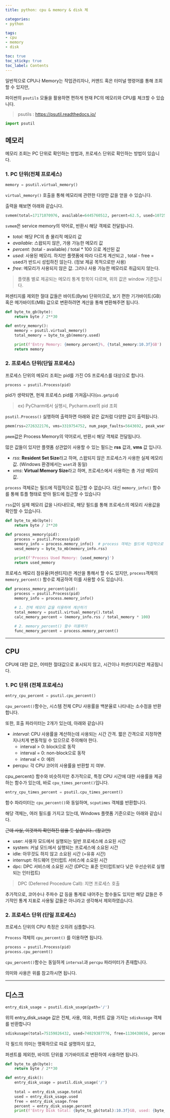 ```yaml
---
title: python: cpu & memory & disk 체

categories:
- python

tags:
- cpu
- memory
- disk

toc: true
toc_sticky: true
toc_label: Contents
---
```


일반적으로 CPU나 Memory는 작업관리자나, 커맨드 혹은 터미널 명령어를 통해 조회할 수 있지만,

파이썬의 `psutils` 모듈을 활용하면 편하게 현재 PC의 메모리와 CPU를 체크할 수 있습니다.

> psutils : https://psutil.readthedocs.io/
> 

```python
import psutil
```

## 메모리

메모리 조회는 PC 단위로 확인하는 방법과, 프로세스 단위로 확인하는 방법이 있습니다.

### 1. PC 단위(전체 프로세스)

```python
memory = psutil.virtual_memory()
```

`virtual_memory()` 호출을 통해 메모리에 관련한 다양한 값을 얻을 수 있습니다.

출력을 해보면 아래와 같습니다.

```python
svmem(total=17171070976, available=6445760512, percent=62.5, used=10725310464, free=6445760512)
```

`svmem`은 service memory의 약어로, 반환시 해당 객체로 전달됩니다.

- *total:* 해당 PC의 총 물리적 메모리 값
- *available*: 스왑되지 않은, 가용 가능한 메모리 값
- *percent*: (total - available) / total * 100 으로 계산된 값
- *used*: 사용된 메모리. 하지만 플랫폼에 따라 다르게 계산되고 , total - free = used가 반드시 성립하진 않는다. (정보 제공 목적으로만 사용)
- *free*: 메모리가 사용되지 않은 값. 그러나 사용 가능한 메모리로 취급되지 않는다.

> 플랫폼 별로 제공되는 메모리 통계 항목이 다르며, 위의 값은 window 기준입니다.
> 

퍼센티지를 제외한 절대 값들은 바이트(Byte) 단위이므로, 보기 편한 기가바이트(GB) 혹은 메가바이트(MB) 값으로 변환하려면 계산을 통해 변환해주면 됩니다.

```python
def byte_to_gb(byte):
    return byte / 2**30

def entry_memory():
    memory = psutil.virtual_memory()
    total_memory = byte_to_gb(memory.used)
    
    print(f'Entry Memory: {memory.percent}%, {total_memory:10.3f}GB')
    return memory
```

### 2. 프로세스 단위(단일 프로세스)

프로세스 단위의 메모리 조회는 pid를 가진 OS 프로세스를 대상으로 합니다.

```python
process = psutil.Process(pid)
```

pid가 생략되면, 현재 프로세스 pid를 가져옵니다(`os.getpid`)

> ex) PyCharm에서 실행시, Pycharm.exe의 pid 조회
> 

`psutil.Process()` 실행하여 출력하면 아래와 같은 값처럼 다양한 값이 출력됩니다.

```python
pmem(rss=2726322176, vms=3319754752, num_page_faults=5643692, peak_wset=4399738880, wset=2726322176, peak_paged_pool=7800440, paged_pool=5948728, peak_nonpaged_pool=419736, nonpaged_pool=316688, pagefile=3319754752, peak_pagefile=4161921024, private=3319754752)
```

`pmem`값은 Process Memory의 약어로서, 반환시 해당 객체로 전달됩니다.

많은 값들이 있지만 플랫폼 상관없이 사용할 수 있는 필드는 **rss** 값과, **vms** 값 입니다.

- *rss*: **Resident Set Size**라고 하며, 스왑되지 않은 프로세스가 사용한 실제 메모리 값. (Windows 환경에서는 `wset`과 동일)
- *vms*: **Virtual Memory Size**라고 하며, 프로세스에서 사용하는 총 가상 메모리 값.

`process` 객체로는 필드에 직접적으로 접근할 수 없습니다. 대신 `memory_info()` 함수를 통해 튜플 형태로 받아 필드에 접근할 수 있습니다

`rss`값이 실제 메모리 값을 나타내므로, 해당 필드를 통해 프로세스의 메모리 사용값을 확인할 수 있습니다.

```python
def byte_to_mb(byte):
    return byte / 2**20

def process_memory(pid):
	process = psutil.Process(pid)
	memory_info = process.memory_info()  # process 객체는 필드에 직접적으로 접근할 수 없음
	uesd_memory = byte_to_mb(memory_info.rss)	
	
	print(f'Process Used Memory: {used_memory}')
	return used_memory
```

프로세스 메모리 점유율(퍼센티지)은 계산을 통해서 할 수도 있지만, `process`객체의 `memory_percent()` 함수로 제공하여 이를 사용할 수도 있습니다.

```python
def process_memory_percent(pid):
	process = psutil.Process(pid)
	memory_info = process.memory_info()

	# 1. 전체 메모리 값을 이용하여 계산하기
	total_memory = psutil.virtual_memory().total
	calc_memory_percent = (memory_info.rss / total_memory * 100)
	
	# 2. memory_percent() 함수 이용하기
	func_memory_percent = process.memory_percent()
```

---

## CPU

CPU에 대한 값은, 어떠한 절대값으로 표시되지 않고, 시간이나 퍼센티지로만 제공됩니다.

### 1. PC 단위 (전체 프로세스)

```python
entry_cpu_percent = psutil.cpu_percent()
```

`cpu_percent()`함수는, 시스템 전체 CPU 사용률을 백분율로 나타내는 소수점을 반환합니다.

또한, 호출 파라미터는 2개가 있는데, 아래와 같습니다

- *interval*: CPU 사용률을 계산하는데 사용되는 시간 간격. 짧은 간격으로 지정하면 지나치게 변동적일 수 있으므로 주의해야 한다.
    - interval > 0: block으로 동작
    - interval = 0: non-block으로 동작
    - interval < 0: 에러
- percpu: 각 CPU 코어의 사용률을 반환할 지 여부.

cpu_percent() 함수와 비슷하지만 추가적으로, 특정 CPU 시간에 대한 사용률을 제공하는 함수가 있는데, 바로 `cpu_times_percent()`입니다.

```python
entry_cpu_times_percent = psutil.cpu_times_percent()
```

함수 파라미터는 `cpu_percent()`와 동일하며, `scputimes` 객체를 반환합니다.

해당 객체는, 여러 필드를 가지고 있는데, Windows 플랫폼 기준으로는 아래와 같습니다.

~~근데 사실, 이것까지 확인하진 않을 듯 싶습니다.. (참고만)~~

- user: 사용자 모드에서 실행되는 일반 프로세스에 소요된 시간
- system: 커널 모드에서 실행되는 프로세스에 소요된 시간
- idle: 아무것도 하지 않고 소요된 시간 (=유휴 시간)
- interrupt: 하드웨어 인터럽트 서비스에 소요된 시간
- dpc: DPC 서비스에 소요된 시간 (DPC는 표준 인터럽트보다 낮은 우선순위로 실행되는 인터럽트)

> DPC (Deferred Procedure Call):  지연 프로세스 호출
> 

추가적으로, 코어수나 주파수 값 등을 통계로 내어주는 함수들도 있지만 해당 값들은 주기적인 통계 지표로 사용될 값들은 아니라고 생각해서 제외하였습니다.

### 2. 프로세스 단위 (단일 프로세스)

프로세스 단위의 CPU 측정은 오히려 심플합니다. 

`Process` 객체의 `cpu_percent()` 를 이용하면 됩니다.

```python
process = psutil.Process(pid)
process.cpu_percent()
```

`cpu_percent()`함수는 동일하게 `interval`과 `percpu` 파라미터가 존재합니다.

의미와 사용은 위를 참고하시면 됩니다.

---

## 디스크

```python
entry_disk_usage = psutil.disk_usage(path='/')
```

위의 entry_disk_usage 값은 전체, 사용, 여유, 퍼센트 값을 가지는 `sdiskusage` 객체를 반환합니다

```python
sdiskusage(total=75159826432, used=74029387776, free=1130438656, percent=98.5)
```

각 필드의 의미는 명확하므로 따로 설명하지 않고, 

퍼센트를 제외한, 바이트 단위를 기가바이트로 변환하여 사용하면 됩니다.

```python
def byte_to_gb(byte):
    return byte / 2**30

def entry_disk():
    entry_disk_usage = psutil.disk_usage('/')
    
    total = entry_disk_usage.total
    used = entry_disk_usage.used
    free = entry_disk_usage.free
    percent = entry_disk_usage.percent
    print(f'Entry Disk total: {byte_to_gb(total):10.3f}GB, used: {byte_to_gb(used):10.3f}GB, free:{byte_to_gb(free):10.3f}GB, percent: {percent}%')
```
